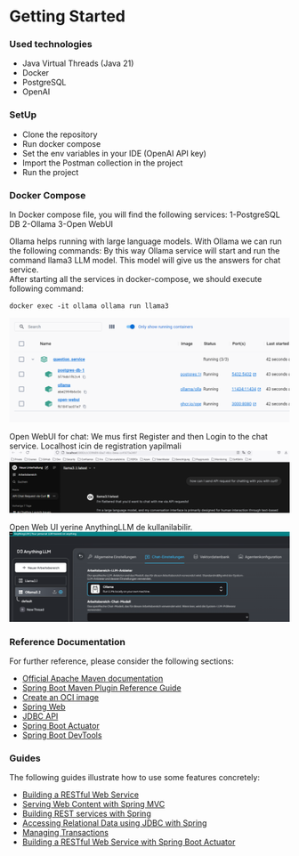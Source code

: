 # Getting Started

### Used technologies

* Java Virtual Threads (Java 21)
* Docker
* PostgreSQL
* OpenAI


### SetUp

* Clone the repository
* Run docker compose
* Set the env variables in your IDE (OpenAI API key)
* Import the Postman collection in the project
* Run the project

### Docker Compose

In Docker compose file, you will find the following services:
1-PostgreSQL DB
2-Ollama
3-Open WebUI

Ollama helps running with large language models.
With Ollama we can run the following commands:
By this way Ollama service will start and run the command llama3 LLM model. 
This model will give us the answers for chat service.  
After starting all the services in docker-compose, we should execute following command:
```shell
docker exec -it ollama ollama run llama3
```

![img.png](img.png)

Open WebUI for chat:
We mus first Register and then Login to the chat service.
Localhost icin de registration yapilmali
![img_1.png](img_1.png)

Open Web UI yerine AnythingLLM de kullanilabilir. 
![img_2.png](img_2.png)
### Reference Documentation
For further reference, please consider the following sections:

* [Official Apache Maven documentation](https://maven.apache.org/guides/index.html)
* [Spring Boot Maven Plugin Reference Guide](https://docs.spring.io/spring-boot/docs/3.2.5/maven-plugin/reference/html/)
* [Create an OCI image](https://docs.spring.io/spring-boot/docs/3.2.5/maven-plugin/reference/html/#build-image)
* [Spring Web](https://docs.spring.io/spring-boot/docs/3.2.5/reference/htmlsingle/index.html#web)
* [JDBC API](https://docs.spring.io/spring-boot/docs/3.2.5/reference/htmlsingle/index.html#data.sql)
* [Spring Boot Actuator](https://docs.spring.io/spring-boot/docs/3.2.5/reference/htmlsingle/index.html#actuator)
* [Spring Boot DevTools](https://docs.spring.io/spring-boot/docs/3.2.5/reference/htmlsingle/index.html#using.devtools)

### Guides
The following guides illustrate how to use some features concretely:

* [Building a RESTful Web Service](https://spring.io/guides/gs/rest-service/)
* [Serving Web Content with Spring MVC](https://spring.io/guides/gs/serving-web-content/)
* [Building REST services with Spring](https://spring.io/guides/tutorials/rest/)
* [Accessing Relational Data using JDBC with Spring](https://spring.io/guides/gs/relational-data-access/)
* [Managing Transactions](https://spring.io/guides/gs/managing-transactions/)
* [Building a RESTful Web Service with Spring Boot Actuator](https://spring.io/guides/gs/actuator-service/)

